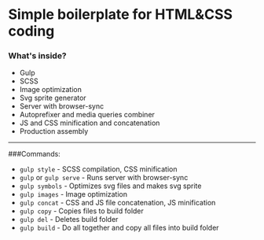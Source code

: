 # Simple boilerplate for HTML&CSS coding
### What's inside?
* Gulp
* SCSS
* Image optimization
* Svg sprite generator
* Server with browser-sync
* Autoprefixer and media queries combiner
* JS and CSS minification and concatenation
* Production assembly
***
###Commands:
* `gulp style` - SCSS compilation, CSS minification
* `gulp` or `gulp serve` - Runs server with browser-sync
* `gulp symbols` - Optimizes svg files and makes svg sprite
* `gulp images` - Image optimization
* `gulp concat` - CSS and JS file concatenation, JS minification
* `gulp copy` - Copies files to build folder
* `gulp del` - Deletes build folder
* `gulp build` - Do all together and copy all files into build folder
